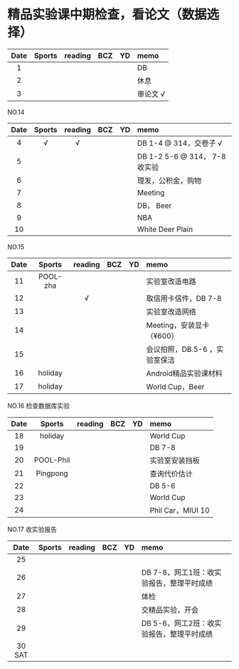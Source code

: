 # 精品实验课中期检查，看论文（数据选择）

| Date  | Sports | reading | BCZ | YD | memo | 
| :---: | :---: | :---: | :---: | :---: | :--- | 
| 1 | |  |  |  | DB | 
| 2 |  |  |  |  | 休息 | 
| 3 |  |  |  |  | 审论文 √ | 


NO.14

| Date  | Sports | reading | BCZ | YD | memo | 
| :---: | :---: | :---: | :---: | :---: | :--- | 
| 4 | √ | √ |  |  | DB 1-4 @ 314，交卷子 √ | 
| 5 |  |  |  |  | DB 1-2 5-6 @ 314， 7-8 收实验 | 
| 6 |  |  |  |  | 理发，公积金，购物 | 
| 7 |  |  |  |  | Meeting | 
| 8 |  |  |  |  | DB， Beer | 
| 9 |  |  |  |  | NBA |   
| 10 |  |  |  |  | White Deer Plain | 

NO.15

| Date  | Sports | reading | BCZ | YD | memo | 
| :---: | :---: | :---: | :---: | :---: | :--- | 
| 11 | POOL-zha |  |  |  | 实验室改造电路 | 
| 12 |  | √ |  |  | 取信用卡信件，DB 7-8 | 
| 13 |  |  |  |  | 实验室改造网络 | 
| 14 |  |  |  |  | Meeting，安装显卡（¥600） | 
| 15 |  |  |  |  | 会议拍照，DB 5-6 ，实验室保洁| 
| 16 | holiday |  |  |  | Android精品实验课材料 | 
| 17 | holiday |  |  |  | World Cup，Beer | 


NO.16 检查数据库实验

| Date  | Sports | reading | BCZ | YD | memo | 
| :---: | :---: | :---: | :---: | :---: | :--- | 
| 18 | holiday |  |  |  | World Cup | 
| 19 |  |  |  |  | DB 7-8 |   
| 20 | POOL-Phil |  |  |  | 实验室安装挡板 | 
| 21 | Pingpong |  |  |  | 查询代价估计 | 
| 22 |  |  |  |  | DB 5-6 | 
| 23 |  |  |  |  | World Cup | 
| 24 |  |  |  |  | Phil Car，MIUI 10 | 

NO.17 收实验报告

| Date  | Sports | reading | BCZ | YD | memo | 
| :---: | :---: | :---: | :---: | :---: | :--- | 
| 25 |  |  |  |  |  | 
| 26 |  |  |  |  | DB 7-8，网工1班：收实验报告，整理平时成绩 | 
| 27 |  |  |  |  | 体检 | 
| 28 |  |  |  |  | 交精品实验，开会 | 
| 29 |  |  |  |  | DB 5-6，网工2班：收实验报告，整理平时成绩 |  
| 30 SAT |  |  |  |  |  | 


